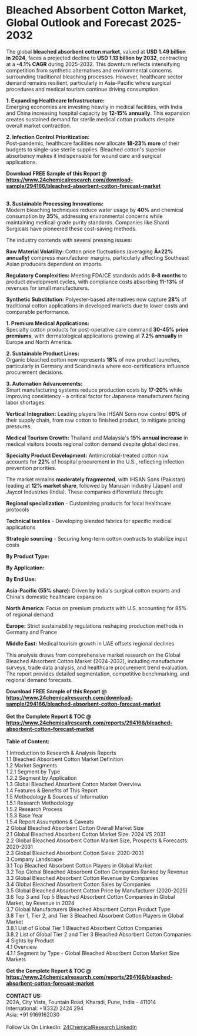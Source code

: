 <h1>Bleached Absorbent Cotton Market, Global Outlook and Forecast 2025-2032</h1><p>The global <strong>bleached absorbent cotton market</strong>, valued at <strong>USD 1.49 billion in 2024</strong>, faces a projected decline to <strong>USD 1.13 billion by 2032</strong>, contracting at a <strong>-4.1% CAGR</strong> during 2025-2032. This downturn reflects intensifying competition from synthetic alternatives and environmental concerns surrounding traditional bleaching processes. However, healthcare sector demand remains resilient, particularly in Asia-Pacific where surgical procedures and medical tourism continue driving consumption.</p><p><strong>1. Expanding Healthcare Infrastructure:</strong><br>
Emerging economies are investing heavily in medical facilities, with India and China increasing hospital capacity by <strong>12-15% annually</strong>. This expansion creates sustained demand for sterile medical cotton products despite overall market contraction.</p><p><strong>2. Infection Control Prioritization:</strong><br>
Post-pandemic, healthcare facilities now allocate <strong>18-23% more</strong> of their budgets to single-use sterile supplies. Bleached cotton's superior absorbency makes it indispensable for wound care and surgical applications.</p><div><b>Download FREE Sample of this Report @ 
            <a href="https://www.24chemicalresearch.com/download-sample/294166/bleached-absorbent-cotton-forecast-market">
            https://www.24chemicalresearch.com/download-sample/294166/bleached-absorbent-cotton-forecast-market</a></b></div><br><p><strong>3. Sustainable Processing Innovations:</strong><br>
Modern bleaching techniques reduce water usage by <strong>40%</strong> and chemical consumption by <strong>35%</strong>, addressing environmental concerns while maintaining medical-grade purity standards. Companies like Shanti Surgicals have pioneered these cost-saving methods.</p><p>The industry contends with several pressing issues:</p><p><strong>Raw Material Volatility:</strong> Cotton price fluctuations (averaging <strong>Â±22% annually</strong>) compress manufacturer margins, particularly affecting Southeast Asian producers dependent on imports.</p><p><strong>Regulatory Complexities:</strong> Meeting FDA/CE standards adds <strong>6-8 months</strong> to product development cycles, with compliance costs absorbing <strong>11-13%</strong> of revenues for small manufacturers.</p><p><strong>Synthetic Substitution:</strong> Polyester-based alternatives now capture <strong>28%</strong> of traditional cotton applications in developed markets due to lower costs and comparable performance.</p><p><strong>1. Premium Medical Applications:</strong><br>
Specialty cotton products for post-operative care command <strong>30-45% price premiums</strong>, with dermatological applications growing at <strong>7.2% annually</strong> in Europe and North America.</p><p><strong>2. Sustainable Product Lines:</strong><br>
Organic bleached cotton now represents <strong>18%</strong> of new product launches, particularly in Germany and Scandinavia where eco-certifications influence procurement decisions.</p><p><strong>3. Automation Advancements:</strong><br>
Smart manufacturing systems reduce production costs by <strong>17-20%</strong> while improving consistency - a critical factor for Japanese manufacturers facing labor shortages.</p><p><strong>Vertical Integration:</strong> Leading players like IHSAN Sons now control <strong>60%</strong> of their supply chain, from raw cotton to finished product, to mitigate pricing pressures.</p><p><strong>Medical Tourism Growth:</strong> Thailand and Malaysia's <strong>15% annual increase</strong> in medical visitors boosts regional cotton demand despite global declines.</p><p><strong>Specialty Product Development:</strong> Antimicrobial-treated cotton now accounts for <strong>22%</strong> of hospital procurement in the U.S., reflecting infection prevention priorities.</p><p>The market remains <strong>moderately fragmented</strong>, with IHSAN Sons (Pakistan) leading at <strong>12% market share</strong>, followed by Marusan Industry (Japan) and Jaycot Industries (India). These companies differentiate through:</p><p><strong>Regional specialization</strong> - Customizing products for local healthcare protocols</p><p><strong>Technical textiles</strong> - Developing blended fabrics for specific medical applications</p><p><strong>Strategic sourcing</strong> - Securing long-term cotton contracts to stabilize input costs</p><p><strong>By Product Type:</strong></p><p><strong>By Application:</strong></p><p><strong>By End Use:</strong></p><p><strong>Asia-Pacific (55% share):</strong> Driven by India's surgical cotton exports and China's domestic healthcare expansion</p><p><strong>North America:</strong> Focus on premium products with U.S. accounting for 85% of regional demand</p><p><strong>Europe:</strong> Strict sustainability regulations reshaping production methods in Germany and France</p><p><strong>Middle East:</strong> Medical tourism growth in UAE offsets regional declines</p><p>This analysis draws from comprehensive market research on the Global Bleached Absorbent Cotton Market (2024-2032), including manufacturer surveys, trade data analysis, and healthcare procurement trend evaluation. The report provides detailed segmentation, competitive benchmarking, and regional demand forecasts.</p><div><b>Download FREE Sample of this Report @ 
            <a href="https://www.24chemicalresearch.com/download-sample/294166/bleached-absorbent-cotton-forecast-market">
            https://www.24chemicalresearch.com/download-sample/294166/bleached-absorbent-cotton-forecast-market</a></b></div><br><div><b>Get the Complete Report & TOC @ 
            <a href="https://www.24chemicalresearch.com/reports/294166/bleached-absorbent-cotton-forecast-market">
            https://www.24chemicalresearch.com/reports/294166/bleached-absorbent-cotton-forecast-market</a></b></div><br>
            <b>Table of Content:</b><p>1 Introduction to Research & Analysis Reports<br />
 1.1 Bleached Absorbent Cotton Market Definition<br />
 1.2 Market Segments<br />
 1.2.1 Segment by Type<br />
 1.2.2 Segment by Application<br />
 1.3 Global Bleached Absorbent Cotton Market Overview<br />
 1.4 Features & Benefits of This Report<br />
 1.5 Methodology & Sources of Information<br />
 1.5.1 Research Methodology<br />
 1.5.2 Research Process<br />
 1.5.3 Base Year<br />
 1.5.4 Report Assumptions & Caveats<br />
2 Global Bleached Absorbent Cotton Overall Market Size<br />
 2.1 Global Bleached Absorbent Cotton Market Size: 2024 VS 2031<br />
 2.2 Global Bleached Absorbent Cotton Market Size, Prospects & Forecasts: 2020-2031<br />
 2.3 Global Bleached Absorbent Cotton Sales: 2020-2031<br />
3 Company Landscape<br />
 3.1 Top Bleached Absorbent Cotton Players in Global Market<br />
 3.2 Top Global Bleached Absorbent Cotton Companies Ranked by Revenue<br />
 3.3 Global Bleached Absorbent Cotton Revenue by Companies<br />
 3.4 Global Bleached Absorbent Cotton Sales by Companies<br />
 3.5 Global Bleached Absorbent Cotton Price by Manufacturer (2020-2025)<br />
 3.6 Top 3 and Top 5 Bleached Absorbent Cotton Companies in Global Market, by Revenue in 2024<br />
 3.7 Global Manufacturers Bleached Absorbent Cotton Product Type<br />
 3.8 Tier 1, Tier 2, and Tier 3 Bleached Absorbent Cotton Players in Global Market<br />
 3.8.1 List of Global Tier 1 Bleached Absorbent Cotton Companies<br />
 3.8.2 List of Global Tier 2 and Tier 3 Bleached Absorbent Cotton Companies<br />
4 Sights by Product<br />
 4.1 Overview<br />
 4.1.1 Segment by Type - Global Bleached Absorbent Cotton Market Size Markets</p><div><b>Get the Complete Report & TOC @ 
            <a href="https://www.24chemicalresearch.com/reports/294166/bleached-absorbent-cotton-forecast-market">
            https://www.24chemicalresearch.com/reports/294166/bleached-absorbent-cotton-forecast-market</a></b></div><br><b>CONTACT US:</b><br>
            203A, City Vista, Fountain Road, Kharadi, Pune, India - 411014<br>
            International: +1(332) 2424 294<br>
            Asia: +91 9169162030 <br><br>
            Follow Us On LinkedIn: <a href="https://www.linkedin.com/company/24chemicalresearch/">24ChemicalResearch LinkedIn</a>